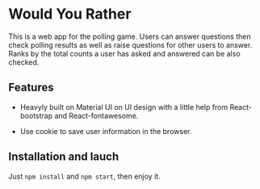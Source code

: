 # Would You Rather

This is a web app for the polling game. Users can answer questions then check polling results as well as raise questions for other users to answer. Ranks by the total counts a user has asked and answered can be also checked.

## Features

- Heavyly built on Material UI on UI design with a little help from React-bootstrap and React-fontawesome.

- Use cookie to save user information in the browser.

## Installation and lauch

Just `npm install` and `npm start`, then enjoy it.
